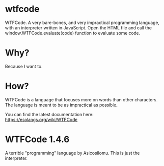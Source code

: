 # wtfcode
WTFCode. A very bare-bones, and very impractical programming language, with an interpreter written in JavaScript. Open the HTML file and call the window.WTFCode.evaluate(code) function to evaluate some code.

# Why?
Because I want to.

# How?
WTFCode is a language that focuses more on words than other characters. The language is meant to be as impractical as possible.

You can find the latest documentation here: https://esolangs.org/wiki/WTFCode

# WTFCode 1.4.6
A terrible "programming" language by Asicosilomu. This is just the interpreter.
